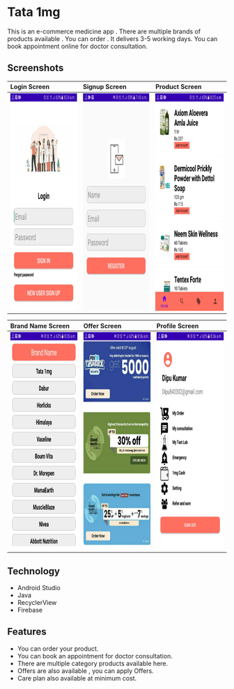 
# Tata 1mg
This is an e-commerce medicine app . There are multiple brands of products available .
You can order . It delivers 3-5 working days. You can book appointment online for doctor consultation. 




## Screenshots

|**Login Screen**|**Signup Screen**|**Product Screen**|
|:---|:--|:-|
|<img src=https://github.com/dipu843302/Tata_1mg/blob/master/Tata%201mg/Login.jpg height="500px" width="350px"/>|<img src=https://github.com/dipu843302/Tata_1mg/blob/master/Tata%201mg/register.jpg height="500px" width="350px"/>|<img src=https://github.com/dipu843302/Tata_1mg/blob/master/Tata%201mg/product.jpg height="500px" width="350px"/>

|**Brand Name Screen**|**Offer Screen**|**Profile Screen**|
|:---|:--|:-|
|<img src=https://github.com/dipu843302/Tata_1mg/blob/master/Tata%201mg/brand.jpg height="500px" width="350px"/>|<img src=https://github.com/dipu843302/Tata_1mg/blob/master/Tata%201mg/offer.jpg height="500px" width="350px"/>|<img src=https://github.com/dipu843302/Tata_1mg/blob/master/Tata%201mg/profile.jpg height="500px" width="350px"/>



## Technology
* Android Studio
* Java
* RecyclerView
* Firebase




  
## Features

* You can order your product.
* You can book an appointment for doctor consultation.
* There are multiple category products available here.
* Offers are also available , you can apply Offers.
* Care plan also available at minimum cost.

  

